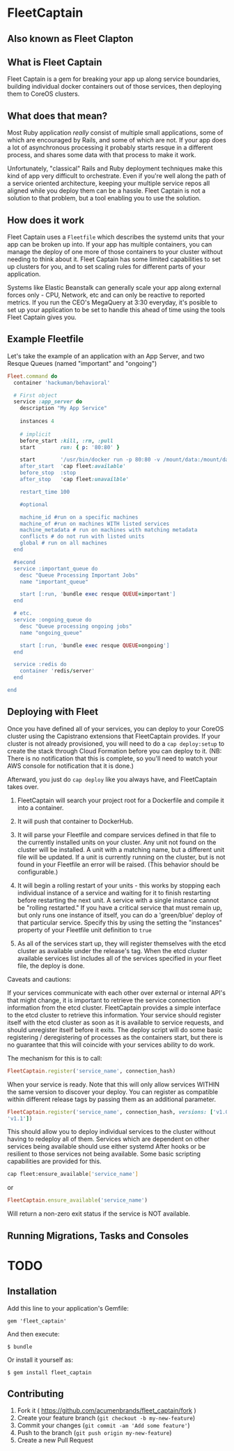 # FleetCaptain
## Also known as Fleet Clapton

## What is Fleet Captain

Fleet Captain is a gem for breaking your app up along service boundaries,
building individual docker containers out of those services, then deploying them
to CoreOS clusters.

## What does that mean?

Most Ruby application _really_ consist of multiple small applications, some of
which are encouraged by Rails, and some of which are not.  If your app does a lot
of asynchronous processing it probably starts resque in a different process, and
shares some data with that process to make it work.

Unfortunately, "classical" Rails and Ruby deployment techniques make this kind
of app very difficult to orchestrate.  Even if you're well along the path of a
service oriented architecture, keeping your multiple service repos all aligned
while you deploy them can be a hassle.  Fleet Captain is not a solution to that
problem, but a tool enabling you to use the solution.

## How does it work

Fleet Captain uses a `Fleetfile` which describes the systemd units that your
app can be broken up into.  If your app has multiple containers, you can manage
the deploy of one more of those containers to your cluster without needing to
think about it.  Fleet Captain has some limited capabilities to set up clusters
for you, and to set scaling rules for different parts of your application.

Systems like Elastic Beanstalk can generally scale your app along external
forces only - CPU, Network, etc and can only be reactive to reported metrics. If
you run the CEO's MegaQuery at 3:30 everyday, it's posible to set up your
application to be set to handle this ahead of time using the tools Fleet Captain
gives you.

## Example Fleetfile

Let's take the example of an application with an App Server, and
two Resque Queues (named "important" and "ongoing")

```ruby
Fleet.command do
  container 'hackuman/behavioral'

  # First object
  service :app_server do
    description "My App Service"
    
    instances 4 
    
    # implicit
    before_start :kill, :rm, :pull
    start        run: { p: '80:80' }

    start        '/usr/bin/docker run -p 80:80 -v /mount/data:/mount/data --name whatever container
    after_start  'cap fleet:available'
    before_stop  :stop
    after_stop   'cap fleet:unavailble'

    restart_time 100

    #optional

    machine_id #run on a specific machines
    machine_of #run on machines WITH listed services
    machine_metadata # run on machines with matching metadata
    conflicts # do not run with listed units
    global # run on all machines
  end

  #second
  service :important_queue do
    desc "Queue Processing Important Jobs"
    name "important_queue"

    start [:run, 'bundle exec resque QUEUE=important']
  end

  # etc.
  service :ongoing_queue do
    desc "Queue processing ongoing jobs"
    name "ongoing_queue"

    start [:run, 'bundle exec resque QUEUE=ongoing']
  end

  service :redis do
    container 'redis/server'
  end

end
```

## Deploying with Fleet

Once you have defined all of your services, you can deploy to your CoreOS
cluster using the Capistrano extensions that FleetCaptain provides.  If your
cluster is not already provisioned, you will need to do a `cap deploy:setup` to
create the stack through Cloud Formation before you can deploy to it. (NB: There
is no notification that this is complete, so you'll need to watch your AWS
console for notification that it is done.)

Afterward, you just do `cap deploy` like you always have, and FleetCaptain takes
over.

1) FleetCaptain will search your project root for a Dockerfile and compile it
into a container.

2) It will push that container to DockerHub.

3) It will parse your Fleetfile and compare services defined in that file to the
currently installed units on your cluster.  Any unit not found on the cluster
will be installed. A unit with a matching name, but a different unit file will
be updated.  If a unit is currently running on the cluster, but is not found in
your Fleetfile an error will be raised. (This behavior should be configurable.)

4) It will begin a rolling restart of your units - this works by stopping each
individual instance of a service and waiting for it to finish restarting before
restarting the next unit.  A service with a single instance cannot be "rolling
restarted." If you have a critical service that must remain up, but only runs
one instance of itself, you can do a 'green/blue' deploy of that particular
service. Specify this by using the setting the "instances" property of your
Fleetfile unit definition to `true`

5) As all of the services start up, they will register themselves with the etcd
cluster as available under the release's tag.  When the etcd cluster available
services list includes all of the services specified in your fleet file, the
deploy is done.

Caveats and cautions:

If your services communicate with each other over external or internal API's
that might change, it is important to retrieve the service connection
information from the etcd cluster.  FleetCaptain provides a simple interface to
the etcd cluster to retrieve this information.  Your service should register
itself with the etcd cluster as soon as it is available to service requests, and
should unregister itself before it exits.  The deploy script will do some basic
registering / deregistering of processes as the containers start, but there is
no guarantee that this will coincide with your services ability to do work.

The mechanism for this is to call:

```ruby
FleetCaptain.register('service_name', connection_hash) 
```

When your service is ready. Note that this will only allow services WITHIN the
same version to discover your deploy. You can register as compatible within
different release tags by passing them as an additional parameter.

```ruby
FleetCaptain.register('service_name', connection_hash, versions: ['v1.01',
'v1.1'])
```

This should allow you to deploy individual services to the cluster without
having to redeploy all of them.  Services which are dependent on other services
being available should use either systemd After hooks or be resilient to those
services not being available.  Some basic scripting capabilities are provided
for this.

```sh
cap fleet:ensure_available['service_name']
```

or

```ruby
FleetCaptain.ensure_available('service_name')
```

Will return a non-zero exit status if the service is NOT available.

## Running Migrations, Tasks and Consoles

# TODO

## Installation

Add this line to your application's Gemfile:

    gem 'fleet_captain'

And then execute:

    $ bundle

Or install it yourself as:

    $ gem install fleet_captain

## Contributing

1. Fork it ( https://github.com/acumenbrands/fleet_captain/fork )
2. Create your feature branch (`git checkout -b my-new-feature`)
3. Commit your changes (`git commit -am 'Add some feature'`)
4. Push to the branch (`git push origin my-new-feature`)
5. Create a new Pull Request

